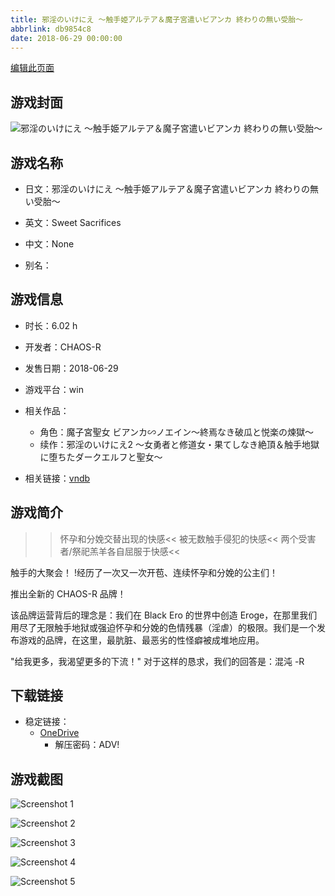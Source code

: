 ```yaml
---
title: 邪淫のいけにえ ～触手姫アルテア＆魔子宮遣いビアンカ 終わりの無い受胎～
abbrlink: db9854c8
date: 2018-06-29 00:00:00
---
```

[编辑此页面](https://github.com/ACG-3/ADV3-source/blob/main/source/_posts/games/%E9%82%AA%E6%B7%AB%E3%81%AE%E3%81%84%E3%81%91%E3%81%AB%E3%81%88%20%EF%BD%9E%E8%A7%A6%E6%89%8B%E5%A7%AB%E3%82%A2%E3%83%AB%E3%83%86%E3%82%A2%EF%BC%86%E9%AD%94%E5%AD%90%E5%AE%AE%E9%81%A3%E3%81%84%E3%83%93%E3%82%A2%E3%83%B3%E3%82%AB%20%E7%B5%82%E3%82%8F%E3%82%8A%E3%81%AE%E7%84%A1%E3%81%84%E5%8F%97%E8%83%8E%EF%BD%9E.md)

## 游戏封面

![邪淫のいけにえ ～触手姫アルテア＆魔子宮遣いビアンカ 終わりの無い受胎～](https://pan.timero.xyz/d/onedrive/img_lib_001/%E9%82%AA%E6%B7%AB%E3%81%AE%E3%81%84%E3%81%91%E3%81%AB%E3%81%88%20%EF%BD%9E%E8%A7%A6%E6%89%8B%E5%A7%AB%E3%82%A2%E3%83%AB%E3%83%86%E3%82%A2%EF%BC%86%E9%AD%94%E5%AD%90%E5%AE%AE%E9%81%A3%E3%81%84%E3%83%93%E3%82%A2%E3%83%B3%E3%82%AB%20%E7%B5%82%E3%82%8F%E3%82%8A%E3%81%AE%E7%84%A1%E3%81%84%E5%8F%97%E8%83%8E%EF%BD%9E_cover.avif)


## 游戏名称

- 日文：邪淫のいけにえ ～触手姫アルテア＆魔子宮遣いビアンカ 終わりの無い受胎～
- 英文：Sweet Sacrifices
- 中文：None

- 别名：


## 游戏信息

- 时长：6.02 h
- 开发者：CHAOS-R
- 发售日期：2018-06-29
- 游戏平台：win
- 相关作品：
   - 角色：魔子宮聖女 ビアンカ∽ノエイン～終焉なき破瓜と悦楽の煉獄～
   - 续作：邪淫のいけにえ2 ～女勇者と修道女・果てしなき絶頂＆触手地獄に堕ちたダークエルフと聖女～

- 相关链接：[vndb](https://vndb.org/v22500)


## 游戏简介

>>怀孕和分娩交替出现的快感<<
>>被无数触手侵犯的快感<<
>>两个受害者/祭祀羔羊各自屈服于快感<<

触手的大聚会！
!经历了一次又一次开苞、连续怀孕和分娩的公主们！

推出全新的 CHAOS-R 品牌！

该品牌运营背后的理念是：我们在 Black Ero 的世界中创造 Eroge，在那里我们用尽了无限触手地狱或强迫怀孕和分娩的色情残暴（淫虐）的极限。我们是一个发布游戏的品牌，在这里，最肮脏、最恶劣的性怪癖被成堆地应用。

"给我更多，我渴望更多的下流！"
对于这样的恳求，我们的回答是：混沌 -R





## 下载链接

- 稳定链接：
    - [OneDrive](https://pan.timero.xyz/onedrive/adv_lib_001/%E9%82%AA%E6%B7%AB%E3%81%AE%E3%81%84%E3%81%91%E3%81%AB%E3%81%88%20%EF%BD%9E%E8%A7%A6%E6%89%8B%E5%A7%AB%E3%82%A2%E3%83%AB%E3%83%86%E3%82%A2%EF%BC%86%E9%AD%94%E5%AD%90%E5%AE%AE%E9%81%A3%E3%81%84%E3%83%93%E3%82%A2%E3%83%B3%E3%82%AB%20%E7%B5%82%E3%82%8F%E3%82%8A%E3%81%AE%E7%84%A1%E3%81%84%E5%8F%97%E8%83%8E%EF%BD%9E)
        - 解压密码：ADV!



## 游戏截图


![Screenshot 1](https://pan.timero.xyz/d/onedrive/img_lib_001/%E9%82%AA%E6%B7%AB%E3%81%AE%E3%81%84%E3%81%91%E3%81%AB%E3%81%88%20%EF%BD%9E%E8%A7%A6%E6%89%8B%E5%A7%AB%E3%82%A2%E3%83%AB%E3%83%86%E3%82%A2%EF%BC%86%E9%AD%94%E5%AD%90%E5%AE%AE%E9%81%A3%E3%81%84%E3%83%93%E3%82%A2%E3%83%B3%E3%82%AB%20%E7%B5%82%E3%82%8F%E3%82%8A%E3%81%AE%E7%84%A1%E3%81%84%E5%8F%97%E8%83%8E%EF%BD%9E_Screenshot_1.avif)

![Screenshot 2](https://pan.timero.xyz/d/onedrive/img_lib_001/%E9%82%AA%E6%B7%AB%E3%81%AE%E3%81%84%E3%81%91%E3%81%AB%E3%81%88%20%EF%BD%9E%E8%A7%A6%E6%89%8B%E5%A7%AB%E3%82%A2%E3%83%AB%E3%83%86%E3%82%A2%EF%BC%86%E9%AD%94%E5%AD%90%E5%AE%AE%E9%81%A3%E3%81%84%E3%83%93%E3%82%A2%E3%83%B3%E3%82%AB%20%E7%B5%82%E3%82%8F%E3%82%8A%E3%81%AE%E7%84%A1%E3%81%84%E5%8F%97%E8%83%8E%EF%BD%9E_Screenshot_2.avif)

![Screenshot 3](https://pan.timero.xyz/d/onedrive/img_lib_001/%E9%82%AA%E6%B7%AB%E3%81%AE%E3%81%84%E3%81%91%E3%81%AB%E3%81%88%20%EF%BD%9E%E8%A7%A6%E6%89%8B%E5%A7%AB%E3%82%A2%E3%83%AB%E3%83%86%E3%82%A2%EF%BC%86%E9%AD%94%E5%AD%90%E5%AE%AE%E9%81%A3%E3%81%84%E3%83%93%E3%82%A2%E3%83%B3%E3%82%AB%20%E7%B5%82%E3%82%8F%E3%82%8A%E3%81%AE%E7%84%A1%E3%81%84%E5%8F%97%E8%83%8E%EF%BD%9E_Screenshot_3.avif)

![Screenshot 4](https://pan.timero.xyz/d/onedrive/img_lib_001/%E9%82%AA%E6%B7%AB%E3%81%AE%E3%81%84%E3%81%91%E3%81%AB%E3%81%88%20%EF%BD%9E%E8%A7%A6%E6%89%8B%E5%A7%AB%E3%82%A2%E3%83%AB%E3%83%86%E3%82%A2%EF%BC%86%E9%AD%94%E5%AD%90%E5%AE%AE%E9%81%A3%E3%81%84%E3%83%93%E3%82%A2%E3%83%B3%E3%82%AB%20%E7%B5%82%E3%82%8F%E3%82%8A%E3%81%AE%E7%84%A1%E3%81%84%E5%8F%97%E8%83%8E%EF%BD%9E_Screenshot_4.avif)

![Screenshot 5](https://pan.timero.xyz/d/onedrive/img_lib_001/%E9%82%AA%E6%B7%AB%E3%81%AE%E3%81%84%E3%81%91%E3%81%AB%E3%81%88%20%EF%BD%9E%E8%A7%A6%E6%89%8B%E5%A7%AB%E3%82%A2%E3%83%AB%E3%83%86%E3%82%A2%EF%BC%86%E9%AD%94%E5%AD%90%E5%AE%AE%E9%81%A3%E3%81%84%E3%83%93%E3%82%A2%E3%83%B3%E3%82%AB%20%E7%B5%82%E3%82%8F%E3%82%8A%E3%81%AE%E7%84%A1%E3%81%84%E5%8F%97%E8%83%8E%EF%BD%9E_Screenshot_5.avif)

